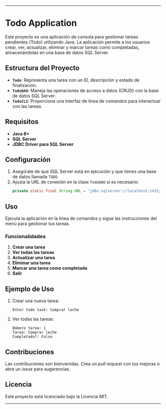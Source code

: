 
---

# Todo Application

Este proyecto es una aplicación de consola para gestionar tareas pendientes (Todo) utilizando Java. La aplicación permite a los usuarios crear, ver, actualizar, eliminar y marcar tareas como completadas, almacenándolas en una base de datos SQL Server.

## Estructura del Proyecto

- **`Todo`**: Representa una tarea con un ID, descripción y estado de finalización.
- **`TodoDAO`**: Maneja las operaciones de acceso a datos (CRUD) con la base de datos SQL Server.
- **`TodoCLI`**: Proporciona una interfaz de línea de comandos para interactuar con las tareas.

## Requisitos

- **Java 8+**
- **SQL Server**
- **JDBC Driver para SQL Server**

## Configuración

1. Asegúrate de que SQL Server está en ejecución y que tienes una base de datos llamada `TODO`.
2. Ajusta la URL de conexión en la clase `TodoDAO` si es necesario:
   ```java
   private static final String URL = "jdbc:sqlserver://localhost:1433;database=TODO;integratedSecurity=true;encrypt=false;trustServerCertificate=true;";
   ```

## Uso

Ejecuta la aplicación en la línea de comandos y sigue las instrucciones del menú para gestionar tus tareas.

### Funcionalidades

1. **Crear una tarea**
2. **Ver todas las tareas**
3. **Actualizar una tarea**
4. **Eliminar una tarea**
5. **Marcar una tarea como completada**
6. **Salir**

## Ejemplo de Uso

1. Crear una nueva tarea:
   ```
   Enter todo task: Comprar leche
   ```
2. Ver todas las tareas:
   ```
   Número tarea: 1
   Tarea: Comprar leche
   Completado?: Falso
   ```

## Contribuciones

Las contribuciones son bienvenidas. Crea un *pull request* con tus mejoras o abre un *issue* para sugerencias.

## Licencia

Este proyecto está licenciado bajo la Licencia MIT.

---
